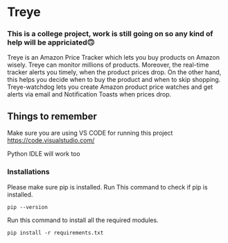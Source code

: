 # Treye
### This is a college project, work is still going on so any kind of help will be appriciated🙃

Treye is an Amazon Price Tracker which lets you buy products on
Amazon wisely. Treye can monitor millions of products.
Moreover, the real-time tracker alerts you timely, when the product
prices drop. On the other hand, this helps you decide when to buy the
product and when to skip shopping.
Treye-watchdog lets you create Amazon product price watches and get
alerts via email and Notification Toasts when prices drop.

## Things to remember
Make sure you are using VS CODE for running this project
https://code.visualstudio.com/

Python IDLE will work too

### Installations
Please make sure pip is installed.
Run This command to check if pip is installed.
```
pip --version
```
Run this command to install all the required modules.
```
pip install -r requirements.txt
```